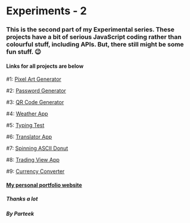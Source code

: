 # Experiments - 2

### This is the second part of my Experimental series. These projects have a bit of serious JavaScript coding rather than colourful stuff, including APIs. But, there still might be some fun stuff. :wink:

#### Links for all projects are below

#1: <a href="https://partxxk.github.io/Experimental_2/PixelArtGenerator/index.html">Pixel Art Generator</a>

#2: <a href="https://partxxk.github.io/Experimental_2/PasswordGenerator/index.html">Password Generator</a>

#3: <a href="https://partxxk.github.io/Experimental_2/QRCodeGenerator/index.html">QR Code Generator</a>

#4: <a href="https://partxxk.github.io/Experimental_2/WeatherApp/index.html">Weather App</a>

#5: <a href="https://partxxk.github.io/Experimental_2/TypingTest/index.html">Typing Test</a>

#6: <a href="https://partxxk.github.io/Experimental_2/TranslatorApp/index.html">Translator App</a>

#7: <a href="https://partxxk.github.io/Experimental_2/SpinningDonut/index.html">Spinning ASCII Donut</a>

#8: <a href="https://partxxk.github.io/Experimental_2/TradingViewApp/home.html">Trading View App</a>

#9: <a href="https://partxxk.github.io/Experimental_2/CurrencyConverter/home.html">Currency Converter</a>

#### <a href="https://parteek-portfolio.netlify.app/homepage">My personal portfolio website</a>

##### Thanks a lot

##### By Parteek

